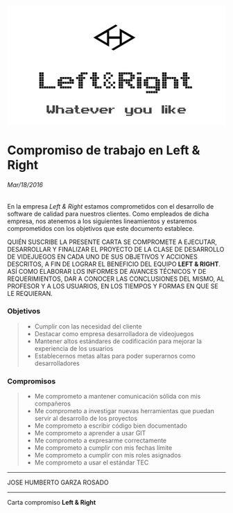 
![LeftAndRight](../../Images/Logo.png)

# **Compromiso de trabajo en Left & Right**
###### Mar/18/2016

En la empresa *Left & Right* estamos comprometidos con el desarrollo de software
de calidad para nuestros clientes. Como empleados de dicha empresa, nos atenemos
a los siguientes lineamientos y estaremos comprometidos con los objetivos
que este documento establece.


QUIÉN SUSCRIBE LA PRESENTE CARTA SE COMPROMETE A EJECUTAR, 
DESARROLLAR Y FINALIZAR EL PROYECTO DE LA CLASE DE DESARROLLO DE 
VIDEJUEGOS EN CADA UNO DE SUS OBJETIVOS Y ACCIONES DESCRITOS, A FIN DE 
LOGRAR EL BENEFICIO DEL EQUIPO **LEFT & RIGHT**.
ASÍ COMO ELABORAR LOS INFORMES DE AVANCES TÉCNICOS Y DE REQUERIMIENTOS, 
DAR A CONOCER LAS CONCLUSIONES DEL MISMO, AL PROFESOR Y A LOS USUARIOS, 
EN LOS TIEMPOS Y FORMAS EN QUE SE LE REQUIERAN.



### Objetivos
    
> - Cumplir con las necesidad del cliente
> - Destacar como empresa desarrolladora de videojuegos
> - Mantener altos estándares de codificación para mejorar la experiencia de los usuarios
> - Establecernos metas altas para poder superarnos como desarrolladores
    
    
### Compromisos

> - Me comprometo a mantener comunicación sólida con mis compañeros
> - Me comprometo a investigar nuevas herramientas que puedan servir al desarrollo de los proyectos
> - Me comprometo a escribir código bien documentado
> - Me comprometo a aprender a usar GIT
> - Me comprometo a expresarme correctamente 
> - Me comprometo a cumplir con mis fechas límite
> - Me comprometo a cumplir con mis roles asignados
> - Me comprometo a usar el estándar TEC


----------------
JOSE HUMBERTO GARZA ROSADO


-------------------------------

Carta compromiso
**Left & Right**